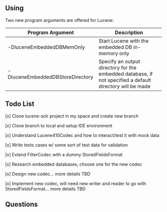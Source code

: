 ## Using

Two new program arguments are offered for Lucene:

| Program Argument                 | Description |
| -------------------------------- | ----------- |
| -DluceneEmbeddedDBMemOnly        | Start Lucene with the embedded DB in-memory only |
| -DluceneEmbeddedDBStoreDirectory | Specify an output directory for the embedded database, if not specified a default directory will be made |

## Todo List
[x] Clone lucene-solr project in my space and create new branch

[x] Clone branch to local and setup IDE environment

[x] Understand Lucene410Codec and how to interact/test it with mock data

[x] Write tests cases w/ some sort of test data for validation

[x] Extend FilterCodec with a dummy StoredFieldsFormat

[x] Research embedded databases, choose one for the new codec

[x] Design new codec... more details TBD

[x] Implement new codec, will need new writer and reader to go with StoredFieldsFormat... more details TBD

## Questions
